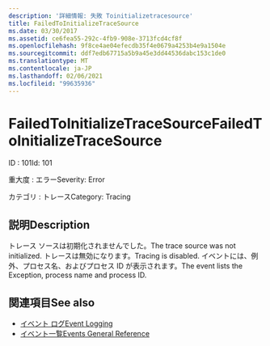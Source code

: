 ```yaml
---
description: '詳細情報: 失敗 Toinitializetracesource'
title: FailedToInitializeTraceSource
ms.date: 03/30/2017
ms.assetid: ce6fea55-292c-4fb9-908e-3713fcd4cf8f
ms.openlocfilehash: 9f8ce4ae04efecdb35f4e0679a4253b4e9a1504e
ms.sourcegitcommit: ddf7edb67715a5b9a45e3dd44536dabc153c1de0
ms.translationtype: MT
ms.contentlocale: ja-JP
ms.lasthandoff: 02/06/2021
ms.locfileid: "99635936"
---
```

# <a name="failedtoinitializetracesource"></a><span data-ttu-id="615b0-103">FailedToInitializeTraceSource</span><span class="sxs-lookup"><span data-stu-id="615b0-103">FailedToInitializeTraceSource</span></span>

<span data-ttu-id="615b0-104">ID : 101</span><span class="sxs-lookup"><span data-stu-id="615b0-104">Id: 101</span></span>  
  
 <span data-ttu-id="615b0-105">重大度 : エラー</span><span class="sxs-lookup"><span data-stu-id="615b0-105">Severity: Error</span></span>  
  
 <span data-ttu-id="615b0-106">カテゴリ : トレース</span><span class="sxs-lookup"><span data-stu-id="615b0-106">Category: Tracing</span></span>  
  
## <a name="description"></a><span data-ttu-id="615b0-107">説明</span><span class="sxs-lookup"><span data-stu-id="615b0-107">Description</span></span>  

 <span data-ttu-id="615b0-108">トレース ソースは初期化されませんでした。</span><span class="sxs-lookup"><span data-stu-id="615b0-108">The trace source was not initialized.</span></span> <span data-ttu-id="615b0-109">トレースは無効になります。</span><span class="sxs-lookup"><span data-stu-id="615b0-109">Tracing is disabled.</span></span> <span data-ttu-id="615b0-110">イベントには、例外、プロセス名、およびプロセス ID が表示されます。</span><span class="sxs-lookup"><span data-stu-id="615b0-110">The event lists the Exception, process name and process ID.</span></span>  
  
## <a name="see-also"></a><span data-ttu-id="615b0-111">関連項目</span><span class="sxs-lookup"><span data-stu-id="615b0-111">See also</span></span>

- [<span data-ttu-id="615b0-112">イベント ログ</span><span class="sxs-lookup"><span data-stu-id="615b0-112">Event Logging</span></span>](index.md)
- [<span data-ttu-id="615b0-113">イベント一覧</span><span class="sxs-lookup"><span data-stu-id="615b0-113">Events General Reference</span></span>](events-general-reference.md)

